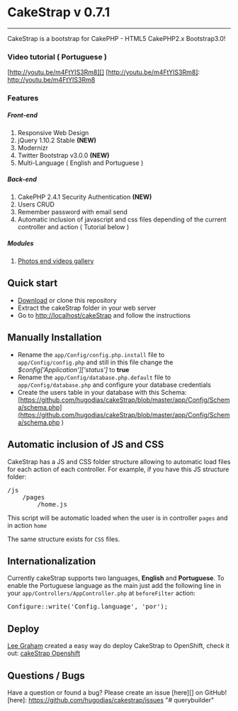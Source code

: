 # CakeStrap v 0.7.1
---
CakeStrap is a bootstrap for CakePHP - HTML5 CakePHP2.x Bootstrap3.0!


### Video tutorial ( Portuguese )
[http://youtu.be/m4FtYIS3Rm8][]
[http://youtu.be/m4FtYIS3Rm8]: http://youtu.be/m4FtYIS3Rm8


### Features
##### Front-end
1. Responsive Web Design
2. jQuery 1.10.2 Stable **(NEW)**
3. Modernizr
5. Twitter Bootstrap v3.0.0 **(NEW)**
6. Multi-Language ( English and Portuguese )

##### Back-end
1. CakePHP 2.4.1 Security Authentication **(NEW)**
2. Users CRUD
3. Remember password with email send
4. Automatic inclusion of  javascript and css files depending of the current controller and action ( Tutorial below )


##### Modules
1. [Photos end videos gallery](https://github.com/hugodias/CakeStrap-Manager-Module)


## Quick start

- [Download](https://github.com/hugodias/cakeStrap/archive/master.zip) or clone this repository
- Extract the cakeStrap folder in your web server
- Go to [http://localhost/cakeStrap](http://localhost/cakeStrap) and follow the instructions

## Manually Installation
* Rename the `app/Config/config.php.install` file to `app/Config/config.php` and still in this file change the *$config['Application']['status']* to **true**
* Rename the `app/Config/database.php.default` file to `app/Config/database.php` and configure your database credentials
* Create the users table in your database with this Schema: [https://github.com/hugodias/cakeStrap/blob/master/app/Config/Schema/schema.php](https://github.com/hugodias/cakeStrap/blob/master/app/Config/Schema/schema.php
)

## Automatic inclusion of JS and CSS
CakeStrap has a JS and CSS folder structure allowing to automatic load files for each action of each controller.
For example, if you have this JS structure folder:

<pre>
/js
	/pages
		/home.js
</pre>

This script will be automatic loaded when the user is in controller `pages` and in action `home`

The same structure exists for `CSS` files.

## Internationalization

Currently cakeStrap supports two languages, **English** and **Portuguese**. To enable the Portuguese language as the main just add the following line in your `app/Controllers/AppController.php` at `beforeFilter` action:
<pre>
Configure::write('Config.language', 'por');
</pre>

## Deploy
[Lee Graham](https://github.com/leegraham) created a easy way do deploy CakeStrap to OpenShift, check it out: [cakeStrap Openshift](https://github.com/leegraham/cakeStrap-example)

## Questions / Bugs

Have a question or found a bug? Please create an issue [here][] on GitHub!
[here]: https://github.com/hugodias/cakestrap/issues
"# querybuilder" 
